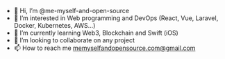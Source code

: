 - 👋 Hi, I’m @me-myself-and-open-source
- 👀 I’m interested in Web programming and DevOps (React, Vue, Laravel, Docker, Kubernetes, AWS...)
- 🌱 I’m currently learning Web3, Blockchain and Swift (iOS)
- 💞️ I’m looking to collaborate on any project
- 📫 How to reach me memyselfandopensource.com@gmail.com
